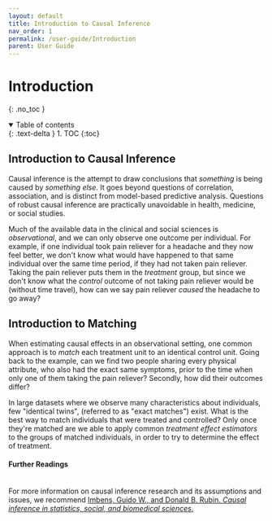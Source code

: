 ```yaml
---
layout: default
title: Introduction to Causal Inference
nav_order: 1
permalink: /user-guide/Introduction
parent: User Guide
---
```


# Introduction
{: .no_toc }

<details open markdown="block">
  <summary>
    Table of contents
  </summary>
  {: .text-delta }
1. TOC
{:toc}
</details>

## Introduction to Causal Inference

Causal inference is the attempt to draw conclusions that *something* is being caused by *something else*. It goes beyond questions of correlation, association, and is distinct from model-based predictive analysis. Questions of robust causal inference are practically unavoidable in health, medicine, or social studies. 

Much of the available data in the clinical and social sciences is *observational*, and we can only observe one outcome per individual. For example, if one individual took pain reliever for a headache and they now feel better, we don't know what would have happened to that same individual over the same time period, if they had not taken pain reliever. Taking the pain reliever puts them in the *treatment* group, but since we don't know what the *control* outcome of not taking pain reliever would be (without time travel), how can we say pain reliever *caused* the headache to go away? 

## Introduction to Matching

When estimating causal effects in an observational setting, one common approach is to *match* each treatment unit to an identical control unit. Going back to the example, can we find two people sharing every physical attribute, who also had the exact same symptoms, prior to the time when only one of them taking the pain reliever? Secondly, how did their outcomes differ? 

In large datasets where we observe many characteristics about individuals, few "identical twins", (referred to as "exact matches") exist. What is the best way to match individuals that were treated and controlled? Only once they're matched are we able to apply common *treatment effect estimators* to the groups of matched individuals, in order to try to determine the effect of treatment.

<div class="language-markdown highlighter-rouge">
  <h4>Further Readings</h4>
  <br/>
  For more information on causal inference research and its assumptions and issues, we recommend
  <a href="https://books.google.com/books?hl=en&lr=&id=Bf1tBwAAQBAJ&oi=fnd&pg=PR17&ots=jeVGafZSDE&sig=x9LYF4V9-wYQRQRxpudyA-d9nI0">
    Imbens, Guido W., and Donald B. Rubin. <i>Causal inference in statistics, social, and biomedical sciences</i>.
  </a>
</div>

